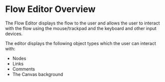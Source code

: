 # Flow Editor Overview

The Flow Editor displays the flow to the user and allows the user to interact with the flow using the mouse/trackpad and the keyboard and other input devices.

The editor displays the following object types which the user can interact with:

* Nodes
* Links
* Comments
* The Canvas background



